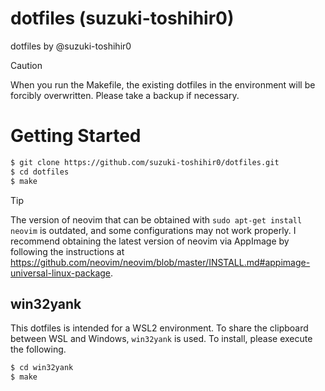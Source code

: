 # dotfiles (suzuki-toshihir0)

dotfiles by @suzuki-toshihir0

> [!CAUTION]
> When you run the Makefile, the existing dotfiles in the environment will be forcibly overwritten. Please take a backup if necessary.

# Getting Started

```sh
$ git clone https://github.com/suzuki-toshihir0/dotfiles.git
$ cd dotfiles
$ make
```

> [!TIP]
> The version of neovim that can be obtained with `sudo apt-get install neovim` is outdated, and some configurations may not work properly. I recommend obtaining the latest version of neovim via AppImage by following the instructions at https://github.com/neovim/neovim/blob/master/INSTALL.md#appimage-universal-linux-package.

## win32yank
This dotfiles is intended for a WSL2 environment. To share the clipboard between WSL and Windows, `win32yank` is used. To install, please execute the following.

```sh
$ cd win32yank
$ make
```

